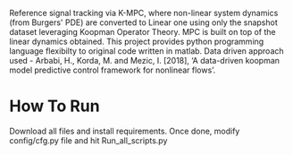 Reference signal tracking via K-MPC, where non-linear system dynamics (from Burgers' PDE) are converted to Linear one using only the snapshot dataset leveraging Koopman Operator Theory. MPC is built on top of the linear dynamics obtained.
This project provides python programming language flexibilty to original code written in matlab.
Data driven approach used - Arbabi, H., Korda, M. and Mezic, I. [2018], ‘A data-driven koopman model predictive control framework for nonlinear flows’.

# How To Run
Download all files and install requirements. Once done, modify config/cfg.py file and hit Run_all_scripts.py

